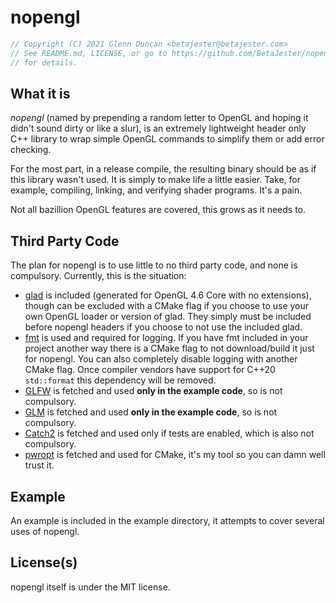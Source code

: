 # nopengl

```cpp
// Copyright (C) 2021 Glenn Duncan <betajester@betajester.com>
// See README.md, LICENSE, or go to https://github.com/BetaJester/nopengl
// for details.
```

## What it is

*nopengl* (named by prepending a random letter to OpenGL and hoping it didn't sound dirty or like a slur), is an extremely lightweight header only C++ library to wrap simple OpenGL commands to simplify them or add error checking.

For the most part, in a release compile, the resulting binary should be as if this library wasn't used. It is simply to make life a little easier. Take, for example, compiling, linking, and verifying shader programs. It's a pain.

Not all bazillion OpenGL features are covered, this grows as it needs to.

## Third Party Code

The plan for nopengl is to use little to no third party code, and none is compulsory. Currently, this is the situation:

* [glad](https://glad.dav1d.de) is included (generated for OpenGL 4.6 Core with no extensions), though can be excluded with a CMake flag if you choose to use your own OpenGL loader or version of glad. They simply must be included before nopengl headers if you choose to not use the included glad.
* [fmt](https://fmt.dev/latest/index.html) is used and required for logging. If you have fmt included in your project another way there is a CMake flag to not download/build it just for nopengl. You can also completely disable logging with another CMake flag. Once compiler vendors have support for C++20 `std::format` this dependency will be removed.
* [GLFW](https://www.glfw.org) is fetched and used **only in the example code**, so is not compulsory.
* [GLM](https://github.com/g-truc/glm) is fetched and used **only in the example code**, so is not compulsory.
* [Catch2](https://github.com/catchorg/Catch2) is fetched and used only if tests are enabled, which is also not compulsory.
* [pwropt](https://github.com/BetaJester/pwropt) is fetched and used for CMake, it's my tool so you can damn well trust it.

## Example

An example is included in the example directory, it attempts to cover several uses of nopengl.

## License(s)

nopengl itself is under the MIT license.

